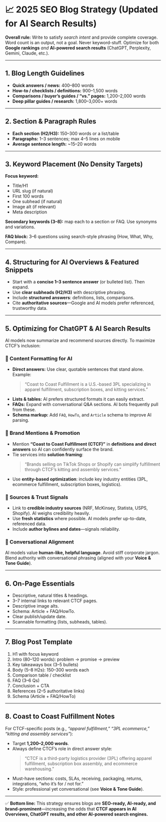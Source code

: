 # 📈 2025 SEO Blog Strategy (Updated for AI Search Results)  

**Overall rule:** Write to satisfy *search intent* and provide complete coverage. Word count is an output, not a goal. Never keyword-stuff. Optimize for both **Google rankings** *and* **AI-powered search results** (ChatGPT, Perplexity, Gemini, Claude, etc.).  

---

## 1. Blog Length Guidelines  
- **Quick answers / news:** 400–800 words  
- **How-to / checklists / definitions:** 900–1,500 words  
- **Comparisons / buyer’s guides / “vs.” pages:** 1,200–2,000 words  
- **Deep pillar guides / research:** 1,800–3,000+ words  

---

## 2. Section & Paragraph Rules  
- **Each section (H2/H3):** 150–300 words or a list/table  
- **Paragraphs:** 1–3 sentences; max 4–5 lines on mobile  
- **Average sentence length:** ~15–20 words  

---

## 3. Keyword Placement (No Density Targets)  
**Focus keyword:**  
- Title/H1  
- URL slug (if natural)  
- First 100 words  
- One subhead (if natural)  
- Image alt (if relevant)  
- Meta description  

**Secondary keywords (3–8):** map each to a section or FAQ. Use synonyms and variations.  

**FAQ block:** 3–6 questions using search-style phrasing (How, What, Why, Compare).  

---

## 4. Structuring for AI Overviews & Featured Snippets  
- Start with a **concise 1–3 sentence answer** (or bulleted list). Then expand.  
- Use **clear subheads (H2/H3)** with descriptive phrasing.  
- Include **structured answers**: definitions, lists, comparisons.  
- Cite **authoritative sources**—Google and AI models prefer referenced, trustworthy data.  

---

## 5. Optimizing for ChatGPT & AI Search Results  

AI models now summarize and recommend sources directly. To maximize CTCF’s inclusion:  

### 🧩 Content Formatting for AI  
- **Direct answers:** Use clear, quotable sentences that stand alone. Example:  
  > “Coast to Coast Fulfillment is a U.S.-based 3PL specializing in apparel fulfillment, subscription boxes, and kitting services.”  
- **Lists & tables:** AI prefers structured formats it can easily extract.  
- **FAQs:** Expand with conversational Q&A sections. AI bots frequently pull from these.  
- **Schema markup:** Add `FAQ`, `HowTo`, and `Article` schema to improve AI parsing.  

### 📢 Brand Mentions & Promotion  
- Mention **“Coast to Coast Fulfillment (CTCF)”** in **definitions and direct answers** so AI can confidently surface the brand.  
- Tie services into **solution framing**:  
  > “Brands selling on TikTok Shops or Shopify can simplify fulfillment through CTCF’s kitting and assembly services.”  
- Use **entity-based optimization**: include key industry entities (3PL, ecommerce fulfillment, subscription boxes, logistics).  

### 🔗 Sources & Trust Signals  
- Link to **credible industry sources** (NRF, McKinsey, Statista, USPS, Shopify). AI weighs credibility heavily.  
- Use **fresh statistics** where possible. AI models prefer up-to-date, referenced data.  
- Include **author bylines and dates**—signals reliability.  

### 🎯 Conversational Alignment  
AI models value **human-like, helpful language**. Avoid stiff corporate jargon. Blend authority with conversational phrasing (aligned with your **Voice & Tone Guide**).  

---

## 6. On-Page Essentials  
- Descriptive, natural titles & headings.  
- 3–7 internal links to relevant CTCF pages.  
- Descriptive image alts.  
- Schema: Article + FAQ/HowTo.  
- Clear publish/update date.  
- Scannable formatting (lists, subheads, tables).  

---

## 7. Blog Post Template  
1. H1 with focus keyword  
2. Intro (80–120 words): problem → promise → preview  
3. Key takeaways box (3–5 bullets)  
4. Body (5–8 H2s): 150–300 words each  
5. Comparison table / checklist  
6. FAQ (3–6 Qs)  
7. Conclusion + CTA  
8. References (2–5 authoritative links)  
9. Schema (Article + FAQ/HowTo)  

---

## 8. Coast to Coast Fulfillment Notes  
For CTCF-specific posts (e.g., *“apparel fulfillment,” “3PL ecommerce,” “kitting and assembly services”*):  
- Target **1,200–2,000 words**.  
- Always define CTCF’s role in direct answer style:  
  > “CTCF is a third-party logistics provider (3PL) offering apparel fulfillment, subscription box assembly, and ecommerce warehousing.”  
- Must-have sections: costs, SLAs, receiving, packaging, returns, integrations, “who it’s for / not for.”  
- Style: professional yet conversational (see **Voice & Tone Guide**).  

---

✅ **Bottom line:** This strategy ensures blogs are **SEO-ready, AI-ready, and brand-prominent**—increasing the odds that **CTCF appears in AI Overviews, ChatGPT results, and other AI-powered search engines.**  
